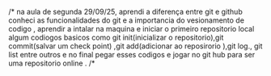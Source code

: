 /* na aula de segunda 29/09/25,  aprendi a diferença entre git e github conheci as funcionalidades do git e a importancia do vesionamento de codigo , aprendir  a intalar na maquina e  iniciar o primeiro repositorio local algum codiogos basicos como git init(inicializar o repositorio),git commit(salvar um check point) ,git add(adicionar ao reposirorio ),git log., git list entre outros e no final pegar esses codigos e jogar no git hub para ser uma repositorio online .
/*